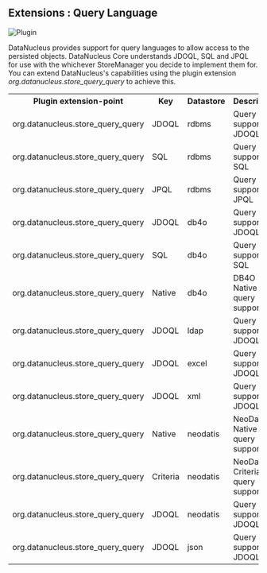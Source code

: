 <head><title>Extensions : Query Language</title></head>

## Extensions : Query Language
![Plugin](../images/nucleus_plugin.gif)

DataNucleus provides support for query languages to allow access to the persisted objects.
DataNucleus Core understands JDOQL, SQL and JPQL for use with the whichever StoreManager you decide to implement them for.
You can extend DataNucleus's capabilities using the plugin extension *org.datanucleus.store_query_query* to achieve this.

<table>
    <tr>
        <th>Plugin extension-point</th>
        <th>Key</th>
        <th>Datastore</th>
        <th>Description</th>
        <th width="80">Location</th>
    </tr>
    <tr>
        <td>org.datanucleus.store_query_query</td>
        <td>JDOQL</td>
        <td>rdbms</td>
        <td>Query support for JDOQL</td>
        <td>datanucleus-rdbms</td>
    </tr>
    <tr>
        <td>org.datanucleus.store_query_query</td>
        <td>SQL</td>
        <td>rdbms</td>
        <td>Query support for SQL</td>
        <td>datanucleus-rdbms</td>
    </tr>
    <tr>
        <td>org.datanucleus.store_query_query</td>
        <td>JPQL</td>
        <td>rdbms</td>
        <td>Query support for JPQL</td>
        <td>datanucleus-rdbms</td>
    </tr>
    <tr>
        <td>org.datanucleus.store_query_query</td>
        <td>JDOQL</td>
        <td>db4o</td>
        <td>Query support for JDOQL</td>
        <td>datanucleus-db4o</td>
    </tr>
    <tr>
        <td>org.datanucleus.store_query_query</td>
        <td>SQL</td>
        <td>db4o</td>
        <td>Query support for SQL</td>
        <td>datanucleus-db4o</td>
    </tr>
    <tr>
        <td>org.datanucleus.store_query_query</td>
        <td>Native</td>
        <td>db4o</td>
        <td>DB4O Native query support</td>
        <td>datanucleus-db4o</td>
    </tr>
    <tr>
        <td>org.datanucleus.store_query_query</td>
        <td>JDOQL</td>
        <td>ldap</td>
        <td>Query support for JDOQL</td>
        <td>datanucleus-ldap</td>
    </tr>
    <tr>
        <td>org.datanucleus.store_query_query</td>
        <td>JDOQL</td>
        <td>excel</td>
        <td>Query support for JDOQL</td>
        <td>datanucleus-excel</td>
    </tr>
    <tr>
        <td>org.datanucleus.store_query_query</td>
        <td>JDOQL</td>
        <td>xml</td>
        <td>Query support for JDOQL</td>
        <td>datanucleus-xml</td>
    </tr>
    <tr>
        <td>org.datanucleus.store_query_query</td>
        <td>Native</td>
        <td>neodatis</td>
        <td>NeoDatis Native query support</td>
        <td>datanucleus-neodatis</td>
    </tr>
    <tr>
        <td>org.datanucleus.store_query_query</td>
        <td>Criteria</td>
        <td>neodatis</td>
        <td>NeoDatis Criteria query support</td>
        <td>datanucleus-neodatis</td>
    </tr>
    <tr>
        <td>org.datanucleus.store_query_query</td>
        <td>JDOQL</td>
        <td>neodatis</td>
        <td>Query support for JDOQL</td>
        <td>datanucleus-neodatis</td>
    </tr>
    <tr>
        <td>org.datanucleus.store_query_query</td>
        <td>JDOQL</td>
        <td>json</td>
        <td>Query support for JDOQL</td>
        <td>datanucleus-json</td>
    </tr>
</table>
